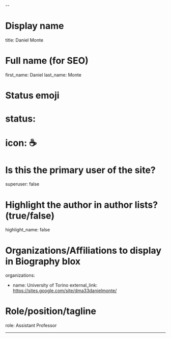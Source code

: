 --
# Display name
title: Daniel Monte

# Full name (for SEO)
first_name: Daniel
last_name: Monte

# Status emoji
# status:
#  icon: ☕️

# Is this the primary user of the site?
superuser: false

# Highlight the author in author lists? (true/false)
highlight_name: false

# Organizations/Affiliations to display in Biography blox
organizations:
  - name: University of Torino
    external_link: https://sites.google.com/site/dma33danielmonte/

# Role/position/tagline
role: Assistant Professor

---


